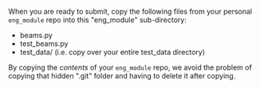 When you are ready to submit, copy the following files from your personal `eng_module` repo into this "eng_module" sub-directory:

- beams.py
- test_beams.py
- test_data/ (i.e. copy over your entire test_data directory)

By copying the _contents_ of your `eng_module` repo, we avoid the problem of copying that hidden ".git" folder and having to delete it after copying.
